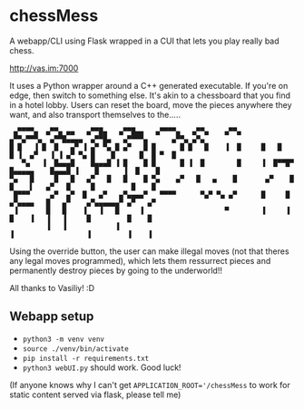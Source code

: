 # chessMess
A webapp/CLI using Flask wrapped in a CUI that lets you play really bad chess.

http://vas.im:7000

It uses a Python wrapper around a C++ generated executable. If you're on edge, then switch to something else.
It's akin to a chessboard that you find in a hotel lobby.
Users can reset the board, move the pieces anywhere they want, and also transport themselves to the.....

```
 ▄▀▀▀▀▄  ▄▀▀▄ ▄▄   ▄▀▀█▄   ▄▀▀█▄▄   ▄▀▀▀▀▄   ▄▀▀▄    ▄▀▀▄      ▄▀▀▄▀▀▀▄  ▄▀▀█▄▄▄▄  ▄▀▀█▄   ▄▀▀▀▀▄      ▄▀▀▄ ▄▀▄ 
█ █   ▐ █  █   ▄▀ ▐ ▄▀ ▀▄ █ ▄▀   █ █      █ █   █    ▐  █     █   █   █ ▐  ▄▀   ▐ ▐ ▄▀ ▀▄ █    █      █  █ ▀  █ 
   ▀▄   ▐  █▄▄▄█    █▄▄▄█ ▐ █    █ █      █ ▐  █        █     ▐  █▀▀█▀    █▄▄▄▄▄    █▄▄▄█ ▐    █      ▐  █    █ 
▀▄   █     █   █   ▄▀   █   █    █ ▀▄    ▄▀   █   ▄    █       ▄▀    █    █    ▌   ▄▀   █     █         █    █  
 █▀▀▀     ▄▀  ▄▀  █   ▄▀   ▄▀▄▄▄▄▀   ▀▀▀▀      ▀▄▀ ▀▄ ▄▀      █     █    ▄▀▄▄▄▄   █   ▄▀    ▄▀▄▄▄▄▄▄▀ ▄▀   ▄▀   
 ▐       █   █    ▐   ▐   █     ▐                    ▀        ▐     ▐    █    ▐   ▐   ▐     █         █    █    
         ▐   ▐            ▐                                              ▐                  ▐         ▐    ▐    
```
Using the override button, the user can make illegal moves (not that theres any legal moves programmed), which lets them ressurrect pieces and 
permanently destroy pieces by going to the underworld!!


All thanks to Vasiliy! :D

## Webapp setup

- `python3 -m venv venv`
- `source ./venv/bin/activate`
- `pip install -r requirements.txt`
- `python3 webUI.py` should work. Good luck!

(If anyone knows why I can't get `APPLICATION_ROOT='/chessMess` to work for static content served via flask, please tell me)